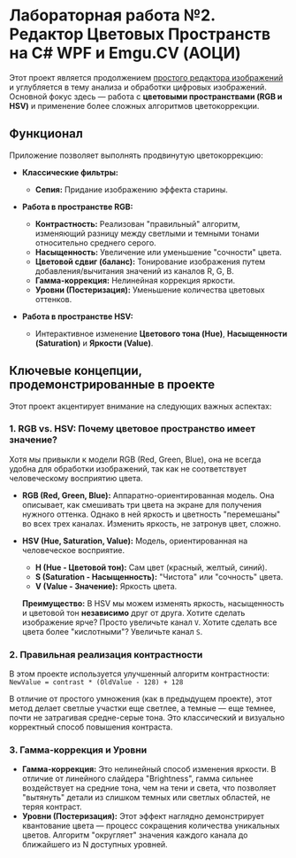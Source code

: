 # Лабораторная работа №2. Редактор Цветовых Пространств на C# WPF и Emgu.CV (АОЦИ)

Этот проект является продолжением [простого редактора изображений](https://github.com/TheSkyEye1/AOCI-Simple-Image-Redactor-EmguCV) и углубляется в тему анализа и обработки цифровых изображений. Основной фокус здесь — работа с **цветовыми пространствами (RGB и HSV)** и применение более сложных алгоритмов цветокоррекции.

## Функционал

Приложение позволяет выполнять продвинутую цветокоррекцию:

*   **Классические фильтры:**
    *   **Сепия:** Придание изображению эффекта старины.

*   **Работа в пространстве RGB:**
    *   **Контрастность:** Реализован "правильный" алгоритм, изменяющий разницу между светлыми и темными тонами относительно среднего серого.
    *   **Насыщенность:** Увеличение или уменьшение "сочности" цвета.
    *   **Цветовой сдвиг (баланс):** Тонирование изображения путем добавления/вычитания значений из каналов R, G, B.
    *   **Гамма-коррекция:** Нелинейная коррекция яркости.
    *   **Уровни (Постеризация):** Уменьшение количества цветовых оттенков.

*   **Работа в пространстве HSV:**
    *   Интерактивное изменение **Цветового тона (Hue)**, **Насыщенности (Saturation)** и **Яркости (Value)**.

## Ключевые концепции, продемонстрированные в проекте

Этот проект акцентирует внимание на следующих важных аспектах:

### 1. RGB vs. HSV: Почему цветовое пространство имеет значение?

Хотя мы привыкли к модели RGB (Red, Green, Blue), она не всегда удобна для обработки изображений, так как не соответствует человеческому восприятию цвета.

*   **RGB (Red, Green, Blue):** Аппаратно-ориентированная модель. Она описывает, как смешивать три цвета на экране для получения нужного оттенка. Однако в ней яркость и цветность "перемешаны" во всех трех каналах. Изменить яркость, не затронув цвет, сложно.

*   **HSV (Hue, Saturation, Value):** Модель, ориентированная на человеческое восприятие.
    *   **H (Hue - Цветовой тон):** Сам цвет (красный, желтый, синий).
    *   **S (Saturation - Насыщенность):** "Чистота" или "сочность" цвета.
    *   **V (Value - Значение):** Яркость цвета.

    **Преимущество:** В HSV мы можем изменять яркость, насыщенность и цветовой тон **независимо** друг от друга. Хотите сделать изображение ярче? Просто увеличьте канал `V`. Хотите сделать все цвета более "кислотными"? Увеличьте канал `S`.

### 2. Правильная реализация контрастности

В этом проекте используется улучшенный алгоритм контрастности:
`NewValue = contrast * (OldValue - 128) + 128`

В отличие от простого умножения (как в предыдущем проекте), этот метод делает светлые участки еще светлее, а темные — еще темнее, почти не затрагивая средне-серые тона. Это классический и визуально корректный способ повышения контраста.

### 3. Гамма-коррекция и Уровни

*   **Гамма-коррекция:** Это нелинейный способ изменения яркости. В отличие от линейного слайдера "Brightness", гамма сильнее воздействует на средние тона, чем на тени и света, что позволяет "вытянуть" детали из слишком темных или светлых областей, не теряя контраст.
*   **Уровни (Постеризация):** Этот эффект наглядно демонстрирует квантование цвета — процесс сокращения количества уникальных цветов. Алгоритм "округляет" значения каждого канала до ближайшего из N доступных уровней.


